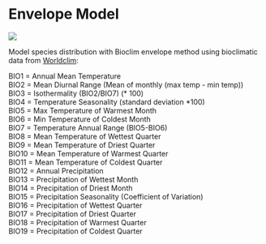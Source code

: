 Envelope Model
=============

![](https://cloud.githubusercontent.com/assets/173906/4108389/99dbc590-31d6-11e4-9651-943875814e55.png)

Model species distribution with Bioclim envelope method using bioclimatic data from [Worldclim](http://www.worldclim.org/bioclim):

BIO1 = Annual Mean Temperature  
BIO2 = Mean Diurnal Range (Mean of monthly (max temp - min temp))  
BIO3 = Isothermality (BIO2/BIO7) (* 100)  
BIO4 = Temperature Seasonality (standard deviation *100)  
BIO5 = Max Temperature of Warmest Month  
BIO6 = Min Temperature of Coldest Month  
BIO7 = Temperature Annual Range (BIO5-BIO6)  
BIO8 = Mean Temperature of Wettest Quarter  
BIO9 = Mean Temperature of Driest Quarter  
BIO10 = Mean Temperature of Warmest Quarter  
BIO11 = Mean Temperature of Coldest Quarter  
BIO12 = Annual Precipitation  
BIO13 = Precipitation of Wettest Month  
BIO14 = Precipitation of Driest Month  
BIO15 = Precipitation Seasonality (Coefficient of Variation)  
BIO16 = Precipitation of Wettest Quarter  
BIO17 = Precipitation of Driest Quarter  
BIO18 = Precipitation of Warmest Quarter  
BIO19 = Precipitation of Coldest Quarter  

